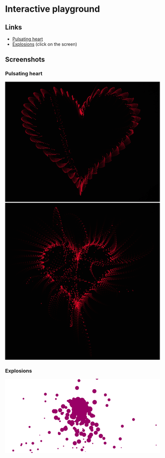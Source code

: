 # Interactive playground
## Links
 - [Pulsating heart](https://rawgit.com/ichko/interactive/master/polar_heart/example.html)
 - [Explosions](https://rawgit.com/ichko/interactive/master/particles/index.html) (click on the screen)

## Screenshots
### Pulsating heart
![alt tag](assets/polar_heart_1.PNG)
![alt tag](assets/polar_heart_2.PNG)

### Explosions
![alt tag](assets/explosion.png)